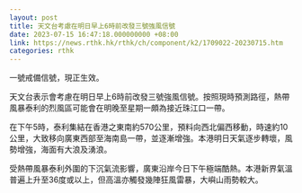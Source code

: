 ```yaml
---
layout: post
title: 天文台考慮在明日早上6時前改發三號強風信號
date: 2023-07-15 16:47:18.000000000 +08:00
link: https://news.rthk.hk/rthk/ch/component/k2/1709022-20230715.htm
categories: rthk
---
```


一號戒備信號，現正生效。

天文台表示會考慮在明日早上6時前改發三號強風信號。按照現時預測路徑，熱帶風暴泰利的烈風區可能會在明晚至星期一頗為接近珠江口一帶。

在下午5時，泰利集結在香港之東南約570公里，預料向西北偏西移動，時速約10公里，大致移向廣東西部至海南島一帶，並逐漸增強。本港明日天氣逐步轉壞，風勢增強，海面有大浪及湧浪。

受熱帶風暴泰利外圍的下沉氣流影響，廣東沿岸今日下午極端酷熱。本港新界氣溫普遍上升至36度或以上，但高溫亦觸發幾陣狂風雷暴，大嶼山雨勢較大。
